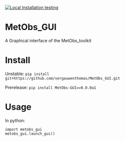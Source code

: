 [![Local Installation testing](https://github.com/vergauwenthomas/MetObs_GUI/actions/workflows/os_istall_test.yml/badge.svg)](https://github.com/vergauwenthomas/MetObs_GUI/actions/workflows/os_istall_test.yml)



# MetObs_GUI
A Graphical interface of the MetObs_toolkit

# Install
Unstable: 
`pip install git+https://github.com/vergauwenthomas/MetObs_GUI.git`

Prerelease:
`pip install MetObs-GUI==0.0.0a1`

# Usage
In python:

```
import metobs_gui 
metobs_gui.launch_gui()
```
